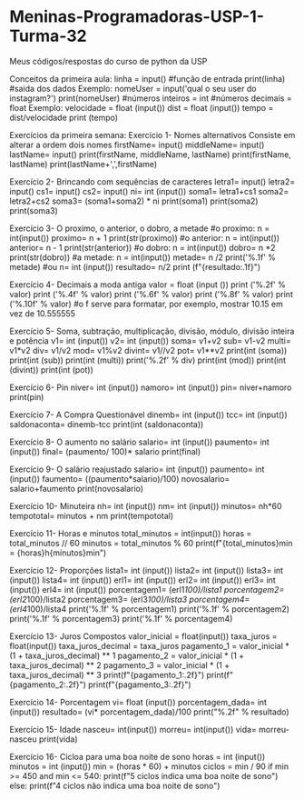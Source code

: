 # Meninas-Programadoras-USP-1-Turma-32
Meus códigos/respostas do curso de python da USP

Conceitos da primeira aula:
linha = input() #função de entrada
print(linha) #saida dos dados
Exemplo: nomeUser = input('qual o seu user do instagram?')
         print(nomeUser)
#números inteiros = int
#números decimais = float
Exemplo: velocidade = float (input())
         dist = float (input())
         tempo = dist/velocidade
         print (tempo)

Exercícios da primeira semana:
Exercício 1- Nomes alternativos
Consiste em alterar a ordem dois nomes
firstName= input()
middleName= input()
lastName= input()
print(firstName, middleName, lastName)
print(firstName, lastName)
print(lastName+',',firstName)

Exercício 2- Brincando com sequências de caracteres
letra1= input()
letra2= input()
cs1= input()
cs2= input()
ni= int (input())
soma1= letra1+cs1
soma2= letra2+cs2
soma3= (soma1+soma2) * ni
print(soma1)
print(soma2)
print(soma3)

Exercício 3- O proxímo, o anterior, o dobro, a metade
#o proxímo:
n = int(input())
proximo= n + 1
print(str(proximo))
#o anterior:
n = int(input())
anterior= n - 1
print(str(anterior))
#o dobro:
n = int(input())
dobro= n *2
print(str(dobro))
#a metade:
n = int(input())
metade= n /2
print('%.1f' % metade)
#ou
n= int (input())
resultado= n/2
print (f"{resultado:.1f}")

Exercício 4- Decimais a moda antiga
valor = float (input ())
print ('%.2f' % valor)
print ('%.4f' % valor)
print ('%.6f' % valor)
print ('%.8f' % valor)
print ('%.10f' % valor)
#o f serve para formatar, por exemplo, mostrar 10.15 em vez de 10.555555

Exercício 5- Soma, subtração, multiplicação, divisão, módulo, divisão inteira e potência
v1= int (input())
v2= int (input())
soma= v1+v2
sub= v1-v2
multi= v1*v2
div= v1/v2
mod= v1%v2
divint= v1//v2
pot= v1**v2
print(int (soma))
print(int (sub))
print(int (multi))
print('%.2f' % div)
print(int (mod))
print(int (divint))
print(int (pot))

Exercício 6- Pin
niver= int (input())
namoro= int (input())
pin= niver+namoro
print(pin)

Exercício 7- A Compra Questionável
dinemb= int (input())
tcc= int (input())
saldonaconta= dinemb-tcc
print(int (saldonaconta))

Exercício 8- O aumento no salário
salario= int (input())
paumento= int (input())
final= (paumento/ 100)* salario
print(final)

Exercício 9- O salário reajustado
salario= int (input())
paumento= int (input())
faumento= ((paumento*salario)/100)
novosalario= salario+faumento
print(novosalario)

Exercício 10- Minuteira
nh= int (input())
nm= int (input())
minutos= nh*60
tempototal= minutos + nm
print(tempototal)

Exercício 11- Horas e minutos
total_minutos = int(input())
horas = total_minutos // 60
minutos = total_minutos % 60
print(f"{total_minutos}min = {horas}h{minutos}min")

Exercício 12- Proporções
lista1= int (input())
lista2= int (input())
lista3= int (input())
lista4= int (input())
erl1= int (input())
erl2= int (input())
erl3= int (input())
erl4= int (input())
porcentagem1= (erl1*100)/lista1
porcentagem2= (erl2*100)/lista2
porcentagem3= (erl3*100)/lista3
porcentagem4= (erl4*100)/lista4
print('%.1f' % porcentagem1)
print('%.1f' % porcentagem2)
print('%.1f' % porcentagem3)
print('%.1f' % porcentagem4)

Exercício 13- Juros Compostos
valor_inicial = float(input())
taxa_juros = float(input())
taxa_juros_decimal = taxa_juros
pagamento_1 = valor_inicial * (1 + taxa_juros_decimal) ** 1
pagamento_2 = valor_inicial * (1 + taxa_juros_decimal) ** 2
pagamento_3 = valor_inicial * (1 + taxa_juros_decimal) ** 3
print(f"{pagamento_1:.2f}")
print(f"{pagamento_2:.2f}")
print(f"{pagamento_3:.2f}")

Exercício 14- Porcentagem
vi= float (input())
porcentagem_dada= int (input())
resultado= (vi* porcentagem_dada)/100
print("%.2f" % resultado)

Exercício 15- Idade
nasceu= int(input())
morreu= int(input())
vida= morreu-nasceu
print(vida)

Exercício 16- Cicloa para uma boa noite de sono
horas = int (input())
minutos = int (input())
min = (horas * 60) + minutos
ciclos = min / 90
if min >= 450 and min <= 540:
  print(f"5 ciclos indica uma boa noite de sono")
else:
  print(f"4 ciclos não indica uma boa noite de sono")
